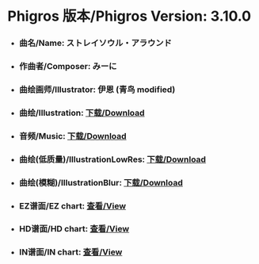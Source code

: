 
# Phigros 版本/Phigros Version:  3.10.0

- ### __曲名/Name:  ストレイソウル・アラウンド__

- ### __作曲者/Composer:  みーに__

- ### __曲绘画师/Illustrator:  伊恩 (青鸟 modified)__

- ### __曲绘/Illustration:  [下载/Download](https://github.com/Po6647A/WebAssests/releases/download/3.10.0/1056.png)__

- ### __音频/Music:  [下载/Download](https://github.com/Po6647A/WebAssests/releases/download/3.10.0/1814.ogg)__

- ### __曲绘(低质量)/IllustrationLowRes:  [下载/Download](https://github.com/Po6647A/WebAssests/releases/download/3.10.0/1548.png)__

- ### __曲绘(模糊)/IllustrationBlur:  [下载/Download](https://github.com/Po6647A/WebAssests/releases/download/3.10.0/0)__


- ### __EZ谱面/EZ chart:  [查看/View](./EZ.json/index.html)__

- ### __HD谱面/HD chart:  [查看/View](./HD.json/index.html)__

- ### __IN谱面/IN chart:  [查看/View](./IN.json/index.html)__
